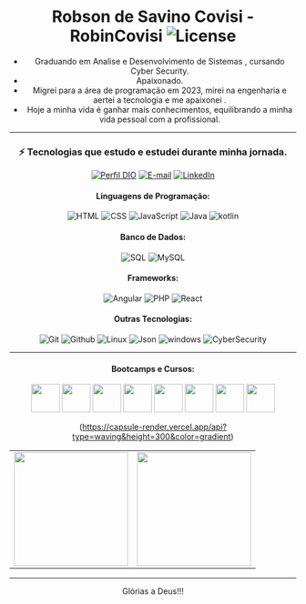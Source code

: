 <div align="center">

# Robson de Savino Covisi - RobinCovisi  ![License](https://img.shields.io/github/license/RobinCovisi/RobinCovisi?style=flat)

- Graduando em Analise e Desenvolvimento de Sistemas , cursando Cyber Security.
- Apaixonado.
- Migrei para a área de programação em 2023, mirei na engenharia e aertei a tecnologia e me apaixonei .
- Hoje a minha vida é ganhar mais conhecimentos, equilibrando a minha vida pessoal com a profissional.

__________________________________________________________________________________________________________________
### ⚡ Tecnologias que estudo e estudei durante minha jornada.

[![Perfil DIO](https://img.shields.io/badge/-Meu%20Perfil%20na%20DIO-30A3DC?style=for-the-badge)](https://www.dio.me/users/robincovisi)
[![E-mail](https://img.shields.io/badge/-Email-000?style=for-the-badge&logo=microsoft-outlook&logoColor=E94D5F)](mailto:covisi.dev@gmail.com)
[![LinkedIn](https://img.shields.io/badge/-LinkedIn-000?style=for-the-badge&logo=linkedin&logoColor=30A3DC)](https://www.linkedin.com/in/robincovisi/)


#### Linguagens de Programação:
![HTML](https://img.shields.io/badge/HTML5-E34F26?style=for-the-badge&logo=html5&logoColor=white) 
![CSS](https://img.shields.io/badge/CSS-239120?&style=for-the-badge&logo=css3&logoColor=white) 
![JavaScript](https://img.shields.io/badge/JavaScript-F7DF1E?style=for-the-badge&logo=javascript&logoColor=black) 
![Java](https://img.shields.io/badge/Java-ED8B00?style=for-the-badge&logo=Java&logoColor=white)  ![kotlin](https://img.shields.io/badge/Kotlin-0095D5?style=for-the-badge&logo=kotlin&logoColor=white)

#### Banco de Dados:
![SQL](https://img.shields.io/badge/-SQL-000?style=for-the-badge&logo=MySQL&logoColor=white) 
![MySQL](https://img.shields.io/badge/MySQL-00000F?style=for-the-badge&logo=mysql&logoColor=white) 

#### Frameworks:
![Angular](https://img.shields.io/badge/Angular-E34F26?style=for-the-badge&logo=.net&logoColor=white)
![PHP](https://img.shields.io/badge/PHP-0080D6.svg?style=for-the-badge&logo=Spring-Boot&logoColor=white)
![React](https://img.shields.io/badge/-React-61DAFB?style=for-the-badge&logo=react&logoColor=ffffff)

#### Outras Tecnologias:
![Git](https://img.shields.io/badge/git%20-%23F05033.svg?&style=for-the-badge&logo=git&logoColor=white) 
![Github](https://img.shields.io/badge/github%20-%23121011.svg?&style=for-the-badge&logo=github&logoColor=white) 
![Linux](https://img.shields.io/badge/Linux-0078D6?style=for-the-badge&logo=Linux&logoColor=white) 
![Json](https://img.shields.io/badge/json-5E5C5C?style=for-the-badge&logo=json&logoColor=white)
![windows](https://img.shields.io/badge/Windows-0078D6?style=for-the-badge&logo=windows&logoColor=white)
![CyberSecurity](https://img.shields.io/badge/CyberSecurity-005050?style=for-the-badge&logo=windows&logoColor=white)

__________________________________________________________________________________________________________________
#### Bootcamps e Cursos:
[<img src="https://hermes.dio.me/tracks/62ed1f1d-8d76-4bbc-905f-e73d20cb82f5.png" height="50"></a>](https://web.dio.me/track/formacao-html-web-developer)
[<img src="https://hermes.dio.me/tracks/b092559f-ec20-4401-83e5-d98b6278b7b1.png" height="50"></a>](https://web.dio.me/track/santander-bootcamp-ciberseguranca)
[<img src="https://hermes.dio.me/tracks/f7103da6-32cf-46a4-be1c-c97067534355.png" height="50"></a>](https://web.dio.me/track/formacao-cybersecurity)
[<img src="https://hermes.dio.me/tracks/da043c7a-7189-441e-bf28-adc2d05a4934.png" height="50"></a>](https://web.dio.me/track/formacao-css-web-developer)
[<img src="https://hermes.dio.me/tracks/55e7040f-775b-47e5-a8fb-69d002ca17a9.png" height="50"></a>](https://web.dio.me/track/formacao-javascript-developer)
[<img src="https://hermes.dio.me/tracks/977d1b41-5888-44d7-8e4c-57d2348748dc.png" height="50"></a>](https://web.dio.me/track/formacao-logica-de-programacao)
[<img src="https://hermes.dio.me/tracks/20b04ddf-42a7-4945-b004-e6cd8b1a798f.png" height="50"></a>](https://web.dio.me/track/formacao-php-experience)
[<img src="https://hermes.dio.me/tracks/9388e8d8-00d5-4007-a7c9-357324fe73fa.png" height="50"></a>](https://web.dio.me/track/potencia-tech-ifood-programacao-do-zero)


(https://capsule-render.vercel.app/api?type=waving&height=300&color=gradient)

<table cellpadding="0">
  <tr style="padding: 0">
    <!-- GitHub Stats Card -->  
    <td valign="top"><img height="200" src="https://github-readme-stats.vercel.app/api?username=RobinCovisi&show_icons=true&theme=radical#gh-dark-mode-only"/></td>
    <!-- GitHub Top Language Card -->
    <td valign="top"><img height="200" src="https://github-readme-stats.vercel.app/api/top-langs/?username=RobinCovisi&layout=compact&theme=radical&custom_title=Languages"/></td>
  </tr>
</table>

__________________________________________________________________________________________________________________
Glórias a Deus!!!
</div>


